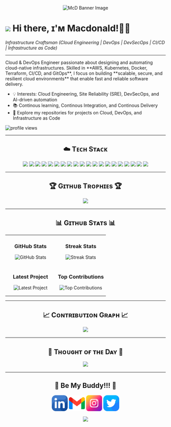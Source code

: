 <!--Banner-->
<p align="center">
  <img src="./banner.jpg" alt="McD Banner Image" width="950" height="300"/>
</p>

<!--Header Name-->
# <img src="https://emojis.slackmojis.com/emojis/images/1531849430/4246/blob-sunglasses.gif?1531849430" width="30"/> Hi there, ɪ'ᴍ Macdonald!👨‍💻  
*Infrastructure Craftsman (Cloud Engineering | DevOps | DevSecOps | CI/CD | Infrastructure as Code)*  

---

<!--Start Intro-->
<p align="left">
Cloud & DevOps Engineer passionate about designing and automating cloud-native infrastructures.  
Skilled in **AWS, Kubernetes, Docker, Terraform, CI/CD, and GitOps**, I focus on building **scalable, secure, and resilient cloud environments** that enable fast and reliable software delivery.  

- 💡 Interests: Cloud Engineering, Site Reliability (SRE), DevSecOps, and AI-driven automation  
- 📚 Continous learning, Continous Integration, and Continous Delivery  
- 📂 Explore my repositories for projects on Cloud, DevOps, and Infrastructure as Code  
</p>

<!--Profile Count Badge-->
<p align="left">
  <img src="https://komarev.com/ghpvc/?username=thelogicguy&label=Profile%20views&color=770677&style=for-the-badge&logo=star" alt="profile views" />
</p>

---

<!--Tech Stack Section-->
<h2 align="center">☁️ Tᴇᴄʜ Sᴛᴀᴄᴋ</h2>
<p align="center">
  <img src="https://img.shields.io/badge/AWS-232F3E?style=for-the-badge&logo=amazon-aws&logoColor=white"/>
  <img src="https://img.shields.io/badge/Azure-0078D4?style=for-the-badge&logo=microsoft-azure&logoColor=white"/>
  <img src="https://img.shields.io/badge/GCP-4285F4?style=for-the-badge&logo=google-cloud&logoColor=white"/>
  <img src="https://img.shields.io/badge/Docker-2496ED?style=for-the-badge&logo=docker&logoColor=white"/>
  <img src="https://img.shields.io/badge/Kubernetes-326CE5?style=for-the-badge&logo=kubernetes&logoColor=white"/>
  <img src="https://img.shields.io/badge/ArgoCD-FB5A2E?style=for-the-badge&logo=argo&logoColor=white"/>
  <img src="https://img.shields.io/badge/Terraform-623CE4?style=for-the-badge&logo=terraform&logoColor=white"/>
  <img src="https://img.shields.io/badge/Ansible-EE0000?style=for-the-badge&logo=ansible&logoColor=white"/>
  <img src="https://img.shields.io/badge/GitHub%20Actions-2088FF?style=for-the-badge&logo=github-actions&logoColor=white"/>
  <img src="https://img.shields.io/badge/Jenkins-D24939?style=for-the-badge&logo=jenkins&logoColor=white"/>
  <img src="https://img.shields.io/badge/Gitea-609926?style=for-the-badge&logo=gitea&logoColor=white"/>
  <img src="https://img.shields.io/badge/Prometheus-E6522C?style=for-the-badge&logo=prometheus&logoColor=white"/>
  <img src="https://img.shields.io/badge/Grafana-F46800?style=for-the-badge&logo=grafana&logoColor=white"/>
  <img src="https://img.shields.io/badge/Maven-C71A36?style=for-the-badge&logo=apache-maven&logoColor=white"/>
  <img src="https://img.shields.io/badge/Linux-FCC624?style=for-the-badge&logo=linux&logoColor=black"/>
  <img src="https://img.shields.io/badge/Bash-121011?style=for-the-badge&logo=gnu-bash&logoColor=white"/>
  <img src="https://img.shields.io/badge/Git-F05032?style=for-the-badge&logo=git&logoColor=white"/>
  <img src="https://img.shields.io/badge/GitHub-181717?style=for-the-badge&logo=github&logoColor=white"/>
  <img src="https://img.shields.io/badge/Python-3776AB?style=for-the-badge&logo=python&logoColor=white"/>
  <img src="https://img.shields.io/badge/Node.js-339933?style=for-the-badge&logo=node.js&logoColor=white"/>
</p>

---

<!--Trophies Section-->
<h2 align="center">🏆 Gɪᴛʜᴜʙ Tʀᴏᴘʜɪᴇs 🏆</h2>
<p align="center">
  <img src="https://github-profile-trophy.vercel.app/?username=thelogicguy&no-bg=true&row=2&column=6&theme=monokai" />
</p>

---

<!--Github stats Table--> 
<h2 align="center">📊 Gɪᴛʜᴜʙ Sᴛᴀᴛs 📊</h2>

<table width="100%">
  <tr>
    <td width="50%">
      <h3 align="center"><strong>GitHub Stats</strong></h3>
      <p align="center">
        <img src="https://github-readme-stats.vercel.app/api?username=thelogicguy&count_private=true&show_icons=true&theme=nightowl" alt="GitHub Stats"/>
      </p>
    </td>
    <td width="50%">
      <h3 align="center"><strong>Streak Stats</strong></h3>
      <p align="center">
        <img src="https://streak-stats.demolab.com?user=thelogicguy&theme=nightowl" alt="Streak Stats"/>
      </p>
    </td>
  </tr>
  <tr>
    <td width="50%">
      <h3 align="center"><strong>Latest Project</strong></h3>
      <p align="center">
        <img src="https://github-readme-stats.vercel.app/api/pin/?username=thelogicguy&repo=cryptos&theme=nightowl&show_owner=true" alt="Latest Project"/>
      </p>
    </td>
    <td width="50%">
      <h3 align="center"><strong>Top Contributions</strong></h3>
      <p align="center">
        <img src="https://github-contributor-stats.vercel.app/api?username=thelogicguy&limit=3&theme=nightowl&show_owner=true&combine_all_yearly_contributions=true" alt="Top Contributions"/>
      </p>
    </td>
  </tr>
</table>

---

<!--Contribution Graph-->
<h2 align="center">📈 Cᴏɴᴛʀɪʙᴜᴛɪᴏɴ Gʀᴀᴘʜ 📈</h2>
<div align="center">
    <img src="https://github-readme-activity-graph.vercel.app/graph?username=thelogicguy&bg_color=011627&color=79d3c3&line=c792ea&point=ffeb95&area=true&hide_border=false">
</div>

---

<!--Dynamic Quote card-->
<h2 align="center">🌟 Tʜᴏᴜɢʜᴛ ᴏғ ᴛʜᴇ Dᴀʏ 🌟</h2>
<p align="center">
    <img src="https://readme-daily-quotes.vercel.app/api?author=Yanni&quote=Music%20is%20like%20creating%20an%20emotional%20painting.%20The%20sounds%20are%20the%20colors.&theme=dark&bg_color=011627&author_color=ffeb95">
</p>

---

<!--Contact Section--> 
<h2 align="center">🤝 Be My Buddy!!! 🤝 </h2>
<div align="center">
 <a href="https://www.linkedin.com/in/mcdonald-daniel-86352b135/" target="_blank"><img src="./linkedin.png" width=50 height=50 alt=linkedin /></a>
 <a href="mailto:daaniel.macdonald@gmail.com" target="_blank"><img src="./gmail.png" width=50 height=50 alt=gmail /></a>
 <a href="https://www.instagram.com/therealmacdonald__" target="_blank"><img src="./instagram.png" width=50 height=50 alt=instagram /></a>
 <a href="https://twitter.com/thelogicalguy_" target="_blank"><img src="./twitter.png" width=50 height=50 alt=twitter /></a>
</div>

<!--Footer--> 
<p align="center">
  <img src="https://capsule-render.vercel.app/api?type=waving&color=gradient&height=65&section=footer"/>
</p>

